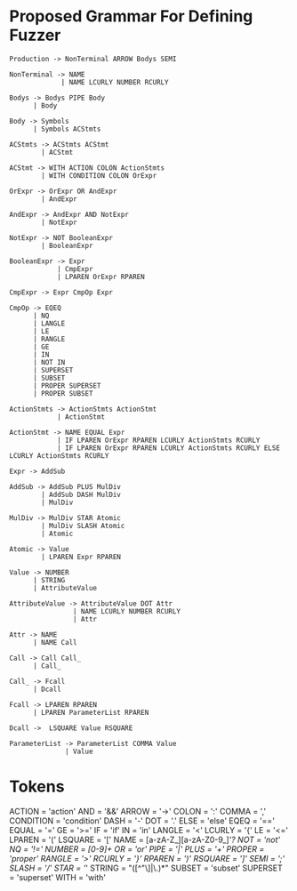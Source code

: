 Proposed Grammar For Defining Fuzzer
====================================

    Production -> NonTerminal ARROW Bodys SEMI

    NonTerminal -> NAME
                 | NAME LCURLY NUMBER RCURLY

    Bodys -> Bodys PIPE Body
          | Body

    Body -> Symbols
          | Symbols ACStmts

    ACStmts -> ACStmts ACStmt
            | ACStmt

    ACStmt -> WITH ACTION COLON ActionStmts
            | WITH CONDITION COLON OrExpr

    OrExpr -> OrExpr OR AndExpr
            | AndExpr

    AndExpr -> AndExpr AND NotExpr
            | NotExpr

    NotExpr -> NOT BooleanExpr
            | BooleanExpr

    BooleanExpr -> Expr
                | CmpExpr
                | LPAREN OrExpr RPAREN

    CmpExpr -> Expr CmpOp Expr

    CmpOp -> EQEQ
          | NQ
          | LANGLE
          | LE
          | RANGLE
          | GE
          | IN
          | NOT IN
          | SUPERSET
          | SUBSET
          | PROPER SUPERSET
          | PROPER SUBSET

    ActionStmts -> ActionStmts ActionStmt
                | ActionStmt

    ActionStmt -> NAME EQUAL Expr
                | IF LPAREN OrExpr RPAREN LCURLY ActionStmts RCURLY
                | IF LPAREN OrExpr RPAREN LCURLY ActionStmts RCURLY ELSE LCURLY ActionStmts RCURLY

    Expr -> AddSub

    AddSub -> AddSub PLUS MulDiv
            | AddSub DASH MulDiv
            | MulDiv

    MulDiv -> MulDiv STAR Atomic
            | MulDiv SLASH Atomic
            | Atomic

    Atomic -> Value
            | LPAREN Expr RPAREN

    Value -> NUMBER
          | STRING
          | AttributeValue

    AttributeValue -> AttributeValue DOT Attr
                    | NAME LCURLY NUMBER RCURLY
                    | Attr

    Attr -> NAME
          | NAME Call

    Call -> Call Call_
          | Call_

    Call_ -> Fcall
          | Dcall

    Fcall -> LPAREN RPAREN
          | LPAREN ParameterList RPAREN

    Dcall ->  LSQUARE Value RSQUARE

    ParameterList -> ParameterList COMMA Value
                  | Value

Tokens
======


ACTION = 'action'
AND = '&&'
ARROW = '->'
COLON = ':'
COMMA = ','
CONDITION = 'condition'
DASH = '-'
DOT = '.'
ELSE = 'else'
EQEQ = '=='
EQUAL = '='
GE = '>='
IF = 'if'
IN = 'in'
LANGLE = '<'
LCURLY = '{'
LE = '<='
LPAREN = '('
LSQUARE = '['
NAME = [a-zA-Z_][a-zA-Z0-9_]*'?
NOT = 'not'
NQ = '!='
NUMBER = [0-9]+
OR = 'or'
PIPE = '|'
PLUS = '+'
PROPER = 'proper'
RANGLE = '>'
RCURLY = '}'
RPAREN = ')'
RSQUARE = ']'
SEMI = ';'
SLASH = '/'
STAR = '*'
STRING = "([^"\\]|\\.)*"
SUBSET = 'subset'
SUPERSET = 'superset'
WITH = 'with'
